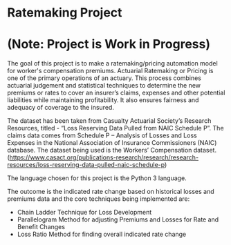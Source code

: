 # Ratemaking Project
# (Note: Project is Work in Progress)
The goal of this project is to make a ratemaking/pricing automation model for worker's compensation premiums. Actuarial Ratemaking or Pricing is one of the primary operations of an actuary. This process combines actuarial judgement and statistical techniques to determine the new premiums or rates to cover an insurer’s claims, expenses and other potential liabilities while maintaining profitability. It also ensures fairness and adequacy of coverage to the insured.

The dataset has been taken from Casualty Actuarial Society’s Research Resources, titled - “Loss Reserving Data Pulled from NAIC Schedule P”. The claims data comes from Schedule P – Analysis of Losses and Loss Expenses in the National Association of Insurance Commissioners (NAIC) database. The dataset being used is the Workers’ Compensation dataset. (https://www.casact.org/publications-research/research/research-resources/loss-reserving-data-pulled-naic-schedule-p)

The language chosen for this project is the  Python 3 language. 

The outcome is the indicated rate change based on historical losses and premiums data and the core techniques being implemented are:
  -  Chain Ladder Technique for Loss Development
  -  Parallelogram Method for adjusting Premiums and Losses for Rate and Benefit Changes
  -  Loss Ratio Method for finding overall indicated rate change
